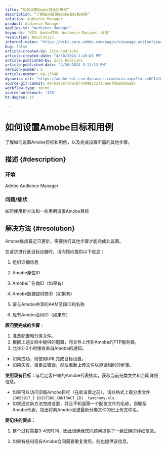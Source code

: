 ```yaml
---
title: “如何设置Amobe目标和用例”
description: “了解如何设置Amobe目标和用例”
solution: Audience Manager
product: Audience Manager
applies-to: "Audience Manager"
keywords: “KCS、Amobe目标、Audience Manager、设置”
resolution: Resolution
internal-notes: "https://wiki.corp.adobe.com/pages/viewpage.action?spaceKey=MCPI&title=Turn+Amobee+-+AAM+Destination"
bug: false
article-created-by: Zita Rodricks
article-created-date: "4/30/2024 2:49:03 PM"
article-published-by: Zita Rodricks
article-published-date: "4/30/2024 3:11:13 PM"
version-number: 6
article-number: KA-13946
dynamics-url: "https://adobe-ent.crm.dynamics.com/main.aspx?forceUCI=1&pagetype=entityrecord&etn=knowledgearticle&id=3c9fbec2-0007-ef11-9f8a-6045bd026dc7"
source-git-commit: de4b3e96f34ac87760983327a3ae6f86a69daadc
workflow-type: tm+mt
source-wordcount: '330'
ht-degree: 1%

---
```


# 如何设置Amobe目标和用例


了解如何设置Amobe目标和用例，以及完成设置所需的其他步骤。

## 描述 {#description}


### 环境

Adobe Audience Manager

### 问题/症状

如何使用新方法和一些用例设置Amobe目标


## 解决方法 {#resolution}


Amobe集成最近已更新，需要执行其他步骤才能完成此设置。

在请求进行此目标设置时，请向顾问提供以下信息：

1. 组织详细信息

2. Amobe座位ID

3. Amobe广告商ID（如果有）

4. Amobe数据提供商ID（如果有）

5. 要与Amobe共享的AAM区段ID和名称

6. 现有Amobe合同ID（如果有）

<b>顾问要完成的步骤</b>：

1. 准备配置和分类文件。
2. 根据上述文档中提供的配置，将文件上传到Amobe的FTP服务器。
3. 允许2-3小时接收来自Amobe的通知。


- 如果成功，则使用URL完成目标设置。
- 如果失败，请更正错误，然后重新上传文件以遵循相同的步骤。


<b>使用现有目标</b>：与给定客户端的Amobe代表核实，获取当前分类文件和合同详细信息。

- 如果可以访问旧版Amobe目标（在新设置之前），请以格式上载分类文件 `23653917_[ EXISTING_CONTRACT_ID] _taxonomy.xls`.
- 如果通过新方法完成设置，并且不知道第一个配置文件的名称，则联系Amobe代表，找出将向Amobe发送最新分类文件的已上传文件名。


<b>要记住的要点：</b>

1. 整个过程需要3-4天时间，因此请确保您向顾问提供了一组正确的详细信息。

2. 如果有任何现有Amobe合同需要重复使用，则也提供该信息。
